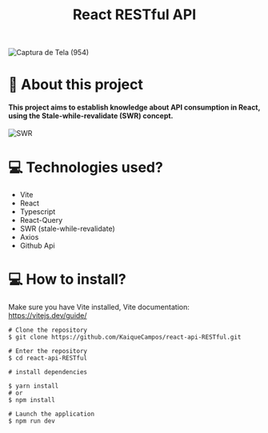 <h1 align='center'>React RESTful API</h1>
<br>

![Captura de Tela (954)](https://user-images.githubusercontent.com/70600553/154131588-9a9678ee-38a7-4d9b-951f-78f3bebfb9e9.png)

# 📕 About this project

#### This project aims to establish knowledge about API consumption in React, using the Stale-while-revalidate (SWR) concept.
![SWR](https://bs-uploads.toptal.io/blackfish-uploads/uploaded_file/file/167418/image-1579535436801-78c658f57da8a1b95d58fb2da9fa35a5.png)

# 💻 Technologies used?
- Vite
- React
- Typescript
- React-Query
- SWR (stale-while-revalidate) 
- Axios
- Github Api

# 💻 How to install?
Make sure you have Vite installed, Vite documentation: https://vitejs.dev/guide/
``` 
# Clone the repository
$ git clone https://github.com/KaiqueCampos/react-api-RESTful.git

# Enter the repository
$ cd react-api-RESTful

# install dependencies

$ yarn install
# or
$ npm install

# Launch the application
$ npm run dev
```
